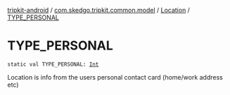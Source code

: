 [tripkit-android](../../index.md) / [com.skedgo.tripkit.common.model](../index.md) / [Location](index.md) / [TYPE_PERSONAL](./-t-y-p-e_-p-e-r-s-o-n-a-l.md)

# TYPE_PERSONAL

`static val TYPE_PERSONAL: `[`Int`](https://kotlinlang.org/api/latest/jvm/stdlib/kotlin/-int/index.html)

Location is info from the users personal contact card (home/work address etc)

